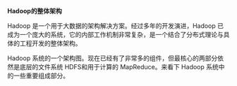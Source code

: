  **Hadoop的整体架构** 

 Hadoop 是一个用于大数据的架构解决方案。经过多年的开发演进，Hadoop 已成为一个庞大的系统，它的内部工作机制非常复杂，是一个结合了分布式理论与具体的工程开发的整体架构。 

 Hadoop 系统的一个架构图。现在已经有了非常多的组件，但最核心的两部分依然是底层的文件系统 HDFS和用于计算的 MapReduce。来看下 Hadoop 系统中的一些重要组成部分。

